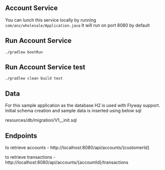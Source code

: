 
## Account Service
You can lunch this service locally by running `com/anz/wholesale/Application.java`
It will run on port 8080 by default

## Run Account Service
```
./gradlew bootRun
```

## Run Account Service test
```
./gradlew clean build test
```

## Data
For this sample application as the database H2 is used with Flyway support.
Initial schema creation and sample data is inserted using below sql

resources/db/migration/V1__init.sql

## Endpoints
to retrieve accounts - http://localhost:8080/api/accounts/{customerId}

to retrieve transactions - http://localhost:8080/api/accounts/{accountId}/transactions


